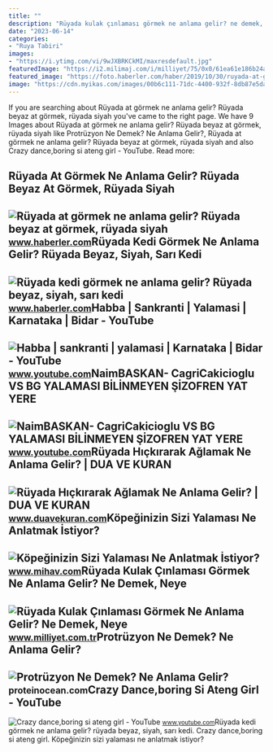 ```yaml
---
title: ""
description: "Rüyada kulak çınlaması görmek ne anlama gelir? ne demek, neye"
date: "2023-06-14"
categories:
- "Ruya Tabiri"
images:
- "https://i.ytimg.com/vi/9wJXBRKCkMI/maxresdefault.jpg"
featuredImage: "https://i2.milimaj.com/i/milliyet/75/0x0/61ea61e186b24a10fc00331f.jpg"
featured_image: "https://foto.haberler.com/haber/2019/10/30/ruyada-at-gormek-ne-anlama-gelir-12566959_7097_m.jpg"
image: "https://cdn.myikas.com/images/00b6c111-71dc-4400-932f-8db87e5da64c/bce32885-a112-4b30-8da2-328545473fc7/image_3840.webp"
---
```


If you are searching about Rüyada at görmek ne anlama gelir? Rüyada beyaz at görmek, rüyada siyah you've came to the right page. We have 9 Images about Rüyada at görmek ne anlama gelir? Rüyada beyaz at görmek, rüyada siyah like Protrüzyon Ne Demek? Ne Anlama Gelir?, Rüyada at görmek ne anlama gelir? Rüyada beyaz at görmek, rüyada siyah and also Crazy dance,boring si ateng girl - YouTube. Read more:

Rüyada At Görmek Ne Anlama Gelir? Rüyada Beyaz At Görmek, Rüyada Siyah
----------------------------------------------------------------------

 ![Rüyada at görmek ne anlama gelir? Rüyada beyaz at görmek, rüyada siyah](https://foto.haberler.com/haber/2019/10/30/ruyada-at-gormek-ne-anlama-gelir-12566959_7097_m.jpg) <small>www.haberler.com</small>Rüyada Kedi Görmek Ne Anlama Gelir? Rüyada Beyaz, Siyah, Sarı Kedi
------------------------------------------------------------------

 ![Rüyada kedi görmek ne anlama gelir? Rüyada beyaz, siyah, sarı kedi](https://i.hbrcdn.com/haber/2019/09/27/ruyada-kedi-gormek-ne-anlama-gelir-ruyada-kedi-12470493_8143_m.jpg) <small>www.haberler.com</small>Habba | Sankranti | Yalamasi | Karnataka | Bidar - YouTube
----------------------------------------------------------

 ![Habba | sankranti | yalamasi | Karnataka | Bidar - YouTube](https://i.ytimg.com/vi/9wJXBRKCkMI/maxresdefault.jpg) <small>www.youtube.com</small>NaimBASKAN- CagriCakicioglu VS BG YALAMASI BİLİNMEYEN ŞİZOFREN YAT YERE
-----------------------------------------------------------------------

 ![NaimBASKAN- CagriCakicioglu VS BG YALAMASI BİLİNMEYEN ŞİZOFREN YAT YERE](https://i.ytimg.com/vi/BUflBpXflt8/maxresdefault.jpg) <small>www.youtube.com</small>Rüyada Hıçkırarak Ağlamak Ne Anlama Gelir? | DUA VE KURAN
---------------------------------------------------------

 ![Rüyada Hıçkırarak Ağlamak Ne Anlama Gelir? | DUA VE KURAN](https://www.duavekuran.com/wp-content/uploads/2020/06/Ruyada-Hickirarak-Aglamak-Ne-Anlama-Gelir.jpg) <small>www.duavekuran.com</small>Köpeğinizin Sizi Yalaması Ne Anlatmak İstiyor?
----------------------------------------------

 ![Köpeğinizin Sizi Yalaması Ne Anlatmak İstiyor?](https://www.mihav.com/uploads/32824279kopegin-yalamasi-nedenleri.jpg) <small>www.mihav.com</small>Rüyada Kulak Çınlaması Görmek Ne Anlama Gelir? Ne Demek, Neye
-------------------------------------------------------------

 ![Rüyada Kulak Çınlaması Görmek Ne Anlama Gelir? Ne Demek, Neye](https://i2.milimaj.com/i/milliyet/75/0x0/61ea61e186b24a10fc00331f.jpg) <small>www.milliyet.com.tr</small>Protrüzyon Ne Demek? Ne Anlama Gelir?
-------------------------------------

 ![Protrüzyon Ne Demek? Ne Anlama Gelir?](https://cdn.myikas.com/images/00b6c111-71dc-4400-932f-8db87e5da64c/bce32885-a112-4b30-8da2-328545473fc7/image_3840.webp) <small>proteinocean.com</small>Crazy Dance,boring Si Ateng Girl - YouTube
------------------------------------------

 ![Crazy dance,boring si ateng girl - YouTube](https://i.ytimg.com/vi/FCz_2VpBCyM/maxresdefault.jpg?sqp=-oaymwEmCIAKENAF8quKqQMa8AEB-AGUA4AC0AWKAgwIABABGGUgVChTMA8=&rs=AOn4CLBKA1gbeeVT1fCN18rJqBUG3Ak21g) <small>www.youtube.com</small>Rüyada kedi görmek ne anlama gelir? rüyada beyaz, siyah, sarı kedi. Crazy dance,boring si ateng girl. Köpeğinizin sizi yalaması ne anlatmak i̇stiyor?
